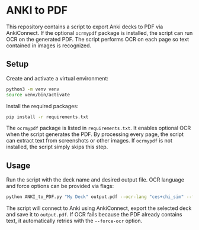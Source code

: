 # ANKI to PDF

This repository contains a script to export Anki decks to PDF via AnkiConnect. If the optional `ocrmypdf` package is installed, the script can run OCR on the generated PDF. The script performs OCR on each page so text contained in images is recognized.

## Setup

Create and activate a virtual environment:

```bash
python3 -m venv venv
source venv/bin/activate
```

Install the required packages:

```bash
pip install -r requirements.txt
```

The `ocrmypdf` package is listed in `requirements.txt`. It enables optional OCR when the script generates the PDF. By processing every page, the script can extract text from screenshots or other images. If `ocrmypdf` is not installed, the script simply skips this step.

## Usage

Run the script with the deck name and desired output file. OCR language and
force options can be provided via flags:

```bash
python ANKI_to_PDF.py "My Deck" output.pdf --ocr-lang "ces+chi_sim" --force-ocr
```

The script will connect to Anki using AnkiConnect, export the selected deck and save it to `output.pdf`. If OCR fails because the PDF already contains text, it automatically retries with the `--force-ocr` option.

